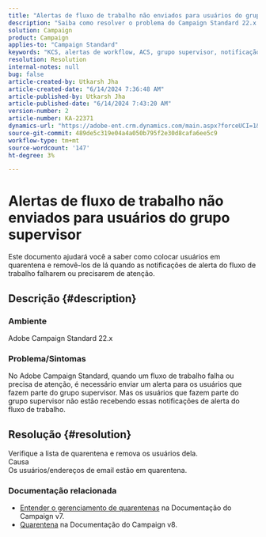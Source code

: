 ```yaml
---
title: "Alertas de fluxo de trabalho não enviados para usuários do grupo supervisor"
description: "Saiba como resolver o problema do Campaign Standard 22.x em que as notificações de alerta do workflow falham ou precisam de atenção."
solution: Campaign
product: Campaign
applies-to: "Campaign Standard"
keywords: "KCS, alertas de workflow, ACS, grupo supervisor, notificação"
resolution: Resolution
internal-notes: null
bug: false
article-created-by: Utkarsh Jha
article-created-date: "6/14/2024 7:36:48 AM"
article-published-by: Utkarsh Jha
article-published-date: "6/14/2024 7:43:20 AM"
version-number: 2
article-number: KA-22371
dynamics-url: "https://adobe-ent.crm.dynamics.com/main.aspx?forceUCI=1&pagetype=entityrecord&etn=knowledgearticle&id=d2d30ed8-202a-ef11-840a-000d3a5a67ba"
source-git-commit: 489de5c319e04a4a050b795f2e30d8cafa6ee5c9
workflow-type: tm+mt
source-wordcount: '147'
ht-degree: 3%

---
```


# Alertas de fluxo de trabalho não enviados para usuários do grupo supervisor


Este documento ajudará você a saber como colocar usuários em quarentena e removê-los de lá quando as notificações de alerta do fluxo de trabalho falharem ou precisarem de atenção.

## Descrição {#description}


### Ambiente

Adobe Campaign Standard 22.x

### Problema/Sintomas

No Adobe Campaign Standard, quando um fluxo de trabalho falha ou precisa de atenção, é necessário enviar um alerta para os usuários que fazem parte do grupo supervisor. Mas os usuários que fazem parte do grupo supervisor não estão recebendo essas notificações de alerta do fluxo de trabalho.


## Resolução {#resolution}


Verifique a lista de quarentena e remova os usuários dela.
<br>Causa<br>
Os usuários/endereços de email estão em quarentena.

### Documentação relacionada

- [Entender o gerenciamento de quarentenas](https://experienceleague.adobe.com/docs/campaign-classic/using/sending-messages/monitoring-deliveries/understanding-quarantine-management.html) na Documentação do Campaign v7.
- [Quarentena](https://experienceleague.adobe.com/docs/campaign/campaign-v8/campaigns/send/failures/quarantines.html) na Documentação do Campaign v8.

